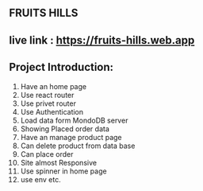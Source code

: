 ## FRUITS HILLS

## live link : https://fruits-hills.web.app

## Project Introduction:

1. Have an home page
2. Use react router
3. Use privet router
4. Use Authentication
5. Load data form MondoDB server
6. Showing Placed order data
7. Have an manage product page
8. Can delete product from data base
9. Can place order
10. Site almost Responsive
11. Use spinner in home page
12. use env etc.